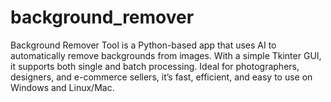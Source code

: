 # background_remover
Background Remover Tool is a Python-based app that uses AI to automatically remove backgrounds from images. With a simple Tkinter GUI, it supports both single and batch processing. Ideal for photographers, designers, and e-commerce sellers, it’s fast, efficient, and easy to use on Windows and Linux/Mac.
